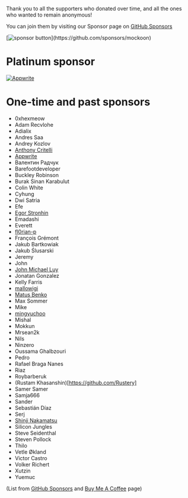 Thank you to all the supporters who donated over time, and all the ones who wanted to remain anonymous!

You can join them by visiting our Sponsor page on [GitHub Sponsors](https://github.com/sponsors/mockoon)

[![sponsor button](https://mockoon.com/images/sponsor-btn-250.png?)](https://github.com/sponsors/mockoon)

# Platinum sponsor

[![Appwrite](https://mockoon.com/images/sponsors/appwrite-300.png)](https://appwrite.io/)

# One-time and past sponsors

- 0xhexmeow
- Adam Recvlohe
- Adialix
- Andres Saa
- Andrey Kozlov
- [Anthony Critelli](https://github.com/acritelli)
- [Appwrite](https://appwrite.io/)
- Валентин Радчук
- Barefootdeveloper
- Buckley Robinson
- Burak Sinan Karabulut
- Colin White
- Cyhung
- Dwi Satria
- Efe
- [Egor Stronhin](https://github.com/egor-xyz)
- Emadashi
- Everett
- [fl0rian-p](https://github.com/fl0rian-p)
- François Grémont
- Jakub Bartkowiak
- Jakub Ślusarski
- Jeremy
- John
- [John Michael Luy](https://github.com/jmluy)
- Jonatan Gonzalez
- Kelly Farris
- [mallowigi](https://github.com/mallowigi)
- [Matus Benko](https://github.com/PrimaMateria)
- Max Sommer
- Mike
- [mingyuchoo](https://github.com/mingyuchoo)
- Mishal
- Mokkun
- Mrsean2k
- Nils
- Ninzero
- Oussama Ghalbzouri
- Pedro
- Rafael Braga Nanes
- Riaz
- Roybarberuk
- (Rustam Khasanshin)[https://github.com/Rustery]
- Samer Samer
- Samja666
- Sander
- Sebastián Díaz
- Serj
- [Shinji Nakamatsu](https://github.com/snaka)
- Silicon Jungles
- Steve Seidenthal
- Steven Pollock
- Thilo
- Vetle Økland
- Victor Castro
- Volker Richert
- Xutzin
- Yuemuc

(List from [GitHub Sponsors](https://github.com/sponsors/mockoon) and [Buy Me A Coffee](https://www.buymeacoffee.com/255kb) page)
